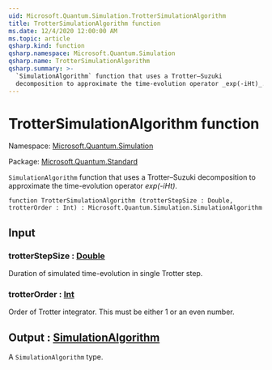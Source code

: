 ```yaml
---
uid: Microsoft.Quantum.Simulation.TrotterSimulationAlgorithm
title: TrotterSimulationAlgorithm function
ms.date: 12/4/2020 12:00:00 AM
ms.topic: article
qsharp.kind: function
qsharp.namespace: Microsoft.Quantum.Simulation
qsharp.name: TrotterSimulationAlgorithm
qsharp.summary: >-
  `SimulationAlgorithm` function that uses a Trotter–Suzuki
  decomposition to approximate the time-evolution operator _exp(-iHt)_.
---
```


# TrotterSimulationAlgorithm function

Namespace: [Microsoft.Quantum.Simulation](xref:Microsoft.Quantum.Simulation)

Package: [Microsoft.Quantum.Standard](https://nuget.org/packages/Microsoft.Quantum.Standard)


`SimulationAlgorithm` function that uses a Trotter–Suzukidecomposition to approximate the time-evolution operator _exp(-iHt)_.

```qsharp
function TrotterSimulationAlgorithm (trotterStepSize : Double, trotterOrder : Int) : Microsoft.Quantum.Simulation.SimulationAlgorithm
```


## Input

### trotterStepSize : [Double](xref:microsoft.quantum.lang-ref.double)

Duration of simulated time-evolution in single Trotter step.


### trotterOrder : [Int](xref:microsoft.quantum.lang-ref.int)

Order of Trotter integrator. This must be either 1 or an even number.



## Output : [SimulationAlgorithm](xref:Microsoft.Quantum.Simulation.SimulationAlgorithm)

A `SimulationAlgorithm` type.